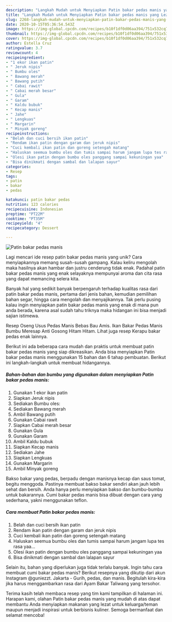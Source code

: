 ```yaml
---
description: "Langkah Mudah untuk Menyiapkan Patin bakar pedas manis yang Lezat"
title: "Langkah Mudah untuk Menyiapkan Patin bakar pedas manis yang Lezat"
slug: 2268-langkah-mudah-untuk-menyiapkan-patin-bakar-pedas-manis-yang-lezat
date: 2020-10-15T05:36:54.543Z
image: https://img-global.cpcdn.com/recipes/b10f1df0d06aa394/751x532cq70/patin-bakar-pedas-manis-foto-resep-utama.jpg
thumbnail: https://img-global.cpcdn.com/recipes/b10f1df0d06aa394/751x532cq70/patin-bakar-pedas-manis-foto-resep-utama.jpg
cover: https://img-global.cpcdn.com/recipes/b10f1df0d06aa394/751x532cq70/patin-bakar-pedas-manis-foto-resep-utama.jpg
author: Estella Cruz
ratingvalue: 3.7
reviewcount: 4
recipeingredient:
- "1 ekor ikan patin"
- " Jeruk nipis"
- " Bumbu oles"
- " Bawang merah"
- " Bawang putih"
- " Cabai rawit"
- " Cabai merah besar"
- " Gula"
- " Garam"
- " Kaldu bubuk"
- " Kecap manis"
- " Jahe"
- " Lengkuas"
- " Margarin"
- " Minyak goreng"
recipeinstructions:
- "Belah dan cuci bersih ikan patin"
- "Rendam ikan patin dengan garam dan jeruk nipis"
- "Cuci kembali ikan patin dan goreng setengah matang"
- "Haluskan seemua bumbu oles dan tumis sampai harum jangam lupa tes rasa yaa..."
- "Olesi ikan patin dengan bumbu oles panggang sampai kekuningan yaa"
- "Bisa dinikmati dengan sambal dan lalapan sayur"
categories:
- Resep
tags:
- patin
- bakar
- pedas

katakunci: patin bakar pedas 
nutrition: 123 calories
recipecuisine: Indonesian
preptime: "PT22M"
cooktime: "PT35M"
recipeyield: "4"
recipecategory: Dessert

---
```



![Patin bakar pedas manis](https://img-global.cpcdn.com/recipes/b10f1df0d06aa394/751x532cq70/patin-bakar-pedas-manis-foto-resep-utama.jpg)

Lagi mencari ide resep patin bakar pedas manis yang unik? Cara menyiapkannya memang susah-susah gampang. Kalau keliru mengolah maka hasilnya akan hambar dan justru cenderung tidak enak. Padahal patin bakar pedas manis yang enak selayaknya mempunyai aroma dan cita rasa yang dapat memancing selera kita.

Banyak hal yang sedikit banyak berpengaruh terhadap kualitas rasa dari patin bakar pedas manis, pertama dari jenis bahan, kemudian pemilihan bahan segar, hingga cara mengolah dan menyajikannya. Tak perlu pusing kalau ingin menyiapkan patin bakar pedas manis yang enak di mana pun anda berada, karena asal sudah tahu triknya maka hidangan ini bisa menjadi sajian istimewa.

Resep Oseng Usus Pedas Manis Bebas Bau Amis. Ikan Bakar Pedas Manis Bumbu Meresap Anti Gosong Hitam Hitam. Lihat juga resep Kerapu bakar pedas enak lainnya.


Berikut ini ada beberapa cara mudah dan praktis untuk membuat patin bakar pedas manis yang siap dikreasikan. Anda bisa menyiapkan Patin bakar pedas manis menggunakan 15 bahan dan 6 tahap pembuatan. Berikut ini langkah-langkah untuk membuat hidangannya.

<!--inarticleads1-->

##### Bahan-bahan dan bumbu yang digunakan dalam menyiapkan Patin bakar pedas manis:

1. Gunakan 1 ekor ikan patin
1. Siapkan  Jeruk nipis
1. Sediakan  Bumbu oles:
1. Sediakan  Bawang merah
1. Ambil  Bawang putih
1. Gunakan  Cabai rawit
1. Siapkan  Cabai merah besar
1. Gunakan  Gula
1. Gunakan  Garam
1. Ambil  Kaldu bubuk
1. Siapkan  Kecap manis
1. Sediakan  Jahe
1. Siapkan  Lengkuas
1. Gunakan  Margarin
1. Ambil  Minyak goreng


Bakso bakar yang pedas, berpadu dengan manisnya kecap dan saus tomat, begitu menggoda. Pastinya membuat bakso bakar sendiri akan jauh lebih sehat dan bersih. Anda hanya perlu menyiapkan bakso dan bumbu-bumbu untuk bakarannya. Cumi bakar pedas manis bisa dibuat dengan cara yang sederhana, yakni menggunakan teflon. 

<!--inarticleads2-->

##### Cara membuat Patin bakar pedas manis:

1. Belah dan cuci bersih ikan patin
1. Rendam ikan patin dengan garam dan jeruk nipis
1. Cuci kembali ikan patin dan goreng setengah matang
1. Haluskan seemua bumbu oles dan tumis sampai harum jangam lupa tes rasa yaa...
1. Olesi ikan patin dengan bumbu oles panggang sampai kekuningan yaa
1. Bisa dinikmati dengan sambal dan lalapan sayur


Selain itu, bahan yang diperlukan juga tidak terlalu banyak. Ingin tahu cara membuat cumi bakar pedas manis? Berikut resepnya yang dikutip dari akun Instagram @guniezzt. Jakarta - Gurih, pedas, dan manis. Begitulah kira-kira jika harus menggambarkan rasa dari Ayam Bakar Taliwang yang tersohor. 

Terima kasih telah membaca resep yang tim kami tampilkan di halaman ini. Harapan kami, olahan Patin bakar pedas manis yang mudah di atas dapat membantu Anda menyiapkan makanan yang lezat untuk keluarga/teman maupun menjadi inspirasi untuk berbisnis kuliner. Semoga bermanfaat dan selamat mencoba!

